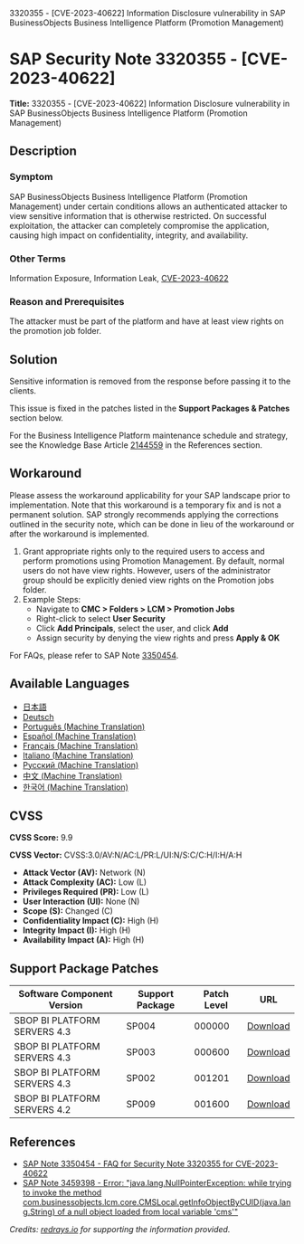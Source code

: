 3320355 - [CVE-2023-40622] Information Disclosure vulnerability in SAP BusinessObjects Business Intelligence Platform (Promotion Management)

# SAP Security Note 3320355 - [CVE-2023-40622]

**Title:** 3320355 - [CVE-2023-40622] Information Disclosure vulnerability in SAP BusinessObjects Business Intelligence Platform (Promotion Management)

## Description

### Symptom

SAP BusinessObjects Business Intelligence Platform (Promotion Management) under certain conditions allows an authenticated attacker to view sensitive information that is otherwise restricted. On successful exploitation, the attacker can completely compromise the application, causing high impact on confidentiality, integrity, and availability.

### Other Terms

Information Exposure, Information Leak, [CVE-2023-40622](https://www.cve.org/CVERecord?id=CVE-2023-40622)

### Reason and Prerequisites

The attacker must be part of the platform and have at least view rights on the promotion job folder.

## Solution

Sensitive information is removed from the response before passing it to the clients.

This issue is fixed in the patches listed in the **Support Packages & Patches** section below.

For the Business Intelligence Platform maintenance schedule and strategy, see the Knowledge Base Article [2144559](https://me.sap.com/notes/2144559) in the References section.

## Workaround

Please assess the workaround applicability for your SAP landscape prior to implementation. Note that this workaround is a temporary fix and is not a permanent solution. SAP strongly recommends applying the corrections outlined in the security note, which can be done in lieu of the workaround or after the workaround is implemented.

1. Grant appropriate rights only to the required users to access and perform promotions using Promotion Management. By default, normal users do not have view rights. However, users of the administrator group should be explicitly denied view rights on the Promotion jobs folder.
2. Example Steps:
   - Navigate to **CMC > Folders > LCM > Promotion Jobs**
   - Right-click to select **User Security**
   - Click **Add Principals**, select the user, and click **Add**
   - Assign security by denying the view rights and press **Apply & OK**

For FAQs, please refer to SAP Note [3350454](https://me.sap.com/notes/3350454).

## Available Languages

- [日本語](https://me.sap.com/notes/0003320355/J)
- [Deutsch](https://me.sap.com/notes/0003320355/D)
- [Português (Machine Translation)](https://me.sap.com/notes/0003320355/P)
- [Español (Machine Translation)](https://me.sap.com/notes/0003320355/S)
- [Français (Machine Translation)](https://me.sap.com/notes/0003320355/F)
- [Italiano (Machine Translation)](https://me.sap.com/notes/0003320355/I)
- [Русский (Machine Translation)](https://me.sap.com/notes/0003320355/R)
- [中文 (Machine Translation)](https://me.sap.com/notes/0003320355/1)
- [한국어 (Machine Translation)](https://me.sap.com/notes/0003320355/3)

## CVSS

**CVSS Score:** 9.9

**CVSS Vector:** CVSS:3.0/AV:N/AC:L/PR:L/UI:N/S:C/C:H/I:H/A:H

- **Attack Vector (AV):** Network (N)
- **Attack Complexity (AC):** Low (L)
- **Privileges Required (PR):** Low (L)
- **User Interaction (UI):** None (N)
- **Scope (S):** Changed (C)
- **Confidentiality Impact (C):** High (H)
- **Integrity Impact (I):** High (H)
- **Availability Impact (A):** High (H)

## Support Package Patches

| Software Component Version       | Support Package | Patch Level | URL                                                                                                                                                                                                                                       |
|----------------------------------|------------------|-------------|-------------------------------------------------------------------------------------------------------------------------------------------------------------------------------------------------------------------------------------------|
| SBOP BI PLATFORM SERVERS 4.3      | SP004            | 000000      | [Download](https://me.sap.com/softwarecenter/template/products/_APP=00200682500000001943&_EVENT=DISPHIER&HEADER=Y&FUNCTIONBAR=N&EVENT=TREE&NE=NAVIGATE&ENR=73555000100200006622&V=MAINT)                                                        |
| SBOP BI PLATFORM SERVERS 4.3      | SP003            | 000600      | [Download](https://me.sap.com/softwarecenter/template/products/_APP=00200682500000001943&_EVENT=DISPHIER&HEADER=Y&FUNCTIONBAR=N&EVENT=TREE&NE=NAVIGATE&ENR=73555000100200006622&V=MAINT)                                                        |
| SBOP BI PLATFORM SERVERS 4.3      | SP002            | 001201      | [Download](https://me.sap.com/softwarecenter/template/products/_APP=00200682500000001943&_EVENT=DISPHIER&HEADER=Y&FUNCTIONBAR=N&EVENT=TREE&NE=NAVIGATE&ENR=73555000100200006622&V=MAINT)                                                        |
| SBOP BI PLATFORM SERVERS 4.2      | SP009            | 001600      | [Download](https://me.sap.com/softwarecenter/template/products/_APP=00200682500000001943&_EVENT=DISPHIER&HEADER=Y&FUNCTIONBAR=N&EVENT=TREE&NE=NAVIGATE&ENR=73555000100200001041&V=MAINT)                                                        |

## References

- [SAP Note 3350454 - FAQ for Security Note 3320355 for CVE-2023-40622](https://me.sap.com/notes/3350454)
- [SAP Note 3459398 - Error: "java.lang.NullPointerException: while trying to invoke the method com.businessobjects.lcm.core.CMSLocal.getInfoObjectByCUID(java.lang.String) of a null object loaded from local variable 'cms'"](https://me.sap.com/notes/3459398)

*Credits: [redrays.io](https://redrays.io) for supporting the information provided.*